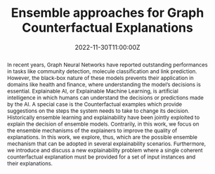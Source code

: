 ---
title: 'Ensemble approaches for Graph Counterfactual Explanations'

# Authors
# If you created a profile for a user (e.g. the default `admin` user), write the username (folder name) here
# and it will be replaced with their full name and linked to their profile.
authors:
  - Mario Alfonso Prado-Romero
  - Bardh Prenkaj
  - Giovanni Stilo
  - Alessandro Celi
  - Ernesto Estevanell-Valladares
  - Daniel Alejandro Valdés-Pérez

date: '2022-11-30T11:00:00Z'
#doi: '10.1145/3412841.3441883'

# Publication type.
# Legend: 0 = Uncategorized; 1 = Conference paper; 2 = Journal article;
# 3 = Preprint / Working Paper; 4 = Report; 5 = Book; 6 = Book section;
# 7 = Thesis; 8 = Patent
publication_types: ['1']

# Publication name and optional abbreviated publication name.
publication: In *3rd Italian Workshop on Explainable Artificial Intelligence, *
publication_short: In *XAI.it 2022*

abstract: In recent years, Graph Neural Networks have reported outstanding performances in tasks like community detection, molecule classification and link prediction. However, the black-box nature of these models prevents their application in domains like health and finance, where understanding the model’s decisions is essential. Explainable AI, or Explainable Machine Learning, is artificial intelligence in which humans can understand the decisions or predictions made by the AI. A special case is the Counterfactual examples which provide suggestions on the steps the system needs to take to change its decision. Historically ensemble learning and explainability have been jointly exploited to explain the decision of ensemble models. Contrarily, in this work, we focus on the ensemble mechanisms of the explainers to improve the quality of explanations. In this work, we explore, thus, which are the possible ensemble mechanism that can be adopted in several explainability scenarios. Furthermore, we introduce and discuss a new explainability problem where a single coherent counterfactual explanation must be provided for a set of input instances and their explanations.

tags: ['explainable AI', 'counterfactual explanation', 'ensemble', 'machine learning']

# Display this page in the Featured widget?
featured: true

# Custom links (uncomment lines below)
# links:
# - name: Custom Link
#   url: http://example.org

url_pdf: ''
url_code: 'https://github.com/MarioTheOne/GRETEL'
url_dataset: ''
url_poster: ''
url_project: ''
url_slides: ''
url_source: ''
url_video: ''

# Featured image
# To use, add an image named `featured.jpg/png` to your page's folder.
image:
  caption: 'Example of three different drugs (i.e. buformin, phenformin, and menformin). All three drugs inhibit the growth and development of cancer, but they can also treat other complications. Buformin is a metabolic antiviral that inhibits the mTOR pathway used by influenza. Phenformin improves glycemic control by regulating insulin sensitivity to treat diabetes. Menformin can treat polycystic ovary syndrome.'
  focal_point: ''
  preview_only: false


# Slides (optional).
#   Associate this publication with Markdown slides.
#   Simply enter your slide deck's filename without extension.
#   E.g. `slides: "example"` references `content/slides/example/index.md`.
#   Otherwise, set `slides: ""`.
#slides: example
---